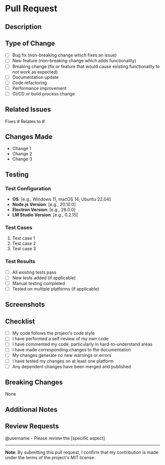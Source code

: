 # Pull Request

## Description
<!-- Provide a clear and concise description of what this PR does -->

## Type of Change
<!-- Mark the relevant option with an 'x' -->
- [ ] Bug fix (non-breaking change which fixes an issue)
- [ ] New feature (non-breaking change which adds functionality)
- [ ] Breaking change (fix or feature that would cause existing functionality to not work as expected)
- [ ] Documentation update
- [ ] Code refactoring
- [ ] Performance improvement
- [ ] CI/CD or build process change

## Related Issues
<!-- Link any related issues here using #issue_number -->
Fixes #
Relates to #

## Changes Made
<!-- List the specific changes made in this PR -->
- Change 1
- Change 2
- Change 3

## Testing
<!-- Describe the tests you ran to verify your changes -->

### Test Configuration
- **OS**: [e.g., Windows 11, macOS 14, Ubuntu 22.04]
- **Node.js Version**: [e.g., 20.10.0]
- **Electron Version**: [e.g., 28.0.0]
- **LM Studio Version**: [e.g., 0.2.15]

### Test Cases
<!-- Describe the test cases you executed -->
1. Test case 1
2. Test case 2
3. Test case 3

### Test Results
- [ ] All existing tests pass
- [ ] New tests added (if applicable)
- [ ] Manual testing completed
- [ ] Tested on multiple platforms (if applicable)

## Screenshots
<!-- If applicable, add screenshots to help explain your changes -->

## Checklist
<!-- Mark completed items with an 'x' -->
- [ ] My code follows the project's code style
- [ ] I have performed a self-review of my own code
- [ ] I have commented my code, particularly in hard-to-understand areas
- [ ] I have made corresponding changes to the documentation
- [ ] My changes generate no new warnings or errors
- [ ] I have tested my changes on at least one platform
- [ ] Any dependent changes have been merged and published

## Breaking Changes
<!-- If this PR introduces breaking changes, describe them and the migration path -->
None

## Additional Notes
<!-- Add any additional notes, context, or considerations here -->

## Review Requests
<!-- Tag specific people or request specific types of review -->
@username - Please review the [specific aspect]

---

**Note**: By submitting this pull request, I confirm that my contribution is made under the terms of the project's MIT license.

